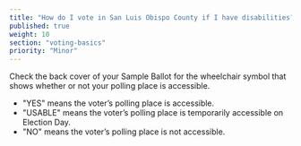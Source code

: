 ```yaml
---
title: "How do I vote in San Luis Obispo County if I have disabilities?"
published: true
weight: 10
section: "voting-basics"
priority: "Minor"
---
```


Check the back cover of your Sample Ballot for the wheelchair symbol that shows whether or not your polling place is accessible. 

- "YES" means the voter’s polling place is accessible.  
- "USABLE" means the voter’s polling place is temporarily accessible on Election Day.  
- "NO" means the voter’s polling place is not accessible.  
